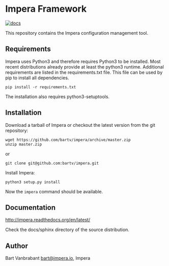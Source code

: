 # Impera Framework

[![docs](https://readthedocs.org/projects/impera/badge/?version=latest)](http://impera.readthedocs.org/en/latest/)

This repository contains the Impera configuration management tool.

## Requirements

Impera uses Python3 and therefore requires Python3 to be installed. Most recent
distributions already provide at least the python3 runtime. Additional requirements are listed
in the requirements.txt file. This file can be used by pip to install all dependencies.

    pip install -r requirements.txt

The installation also requires python3-setuptools.

## Installation

Download a tarball of Impera or checkout the latest version from the git repository:

    wget https://github.com/bartv/impera/archive/master.zip
    unzip master.zip

or

    git clone git@github.com:bartv/impera.git

Install Impera:

    python3 setup.py install

Now the ``impera`` command should be available.

## Documentation

http://impera.readthedocs.org/en/latest/

Check the docs/sphinx directory of the source distribution.

## Author

Bart Vanbrabant <bart@impera.io>, Impera

